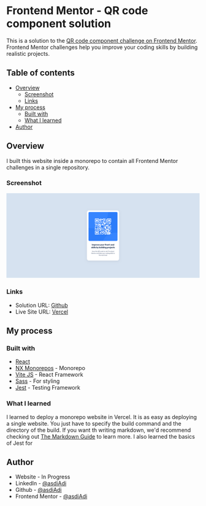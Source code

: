 # Frontend Mentor - QR code component solution

This is a solution to the [QR code component challenge on Frontend Mentor](https://www.frontendmentor.io/challenges/qr-code-component-iux_sIO_H). Frontend Mentor challenges help you improve your coding skills by building realistic projects. 

## Table of contents

- [Overview](#overview)
  - [Screenshot](#screenshot)
  - [Links](#links)
- [My process](#my-process)
  - [Built with](#built-with)
  - [What I learned](#what-i-learned)
- [Author](#author)

## Overview
I built this website inside a monorepo to contain all Frontend Mentor challenges in a single repository.

### Screenshot

[![](./src/assets/screenshot.png)](https://cta-qr-code-component.vercel.app/)

### Links

- Solution URL: [Github](https://github.com/asdiAdi/portfolio/tree/main/apps/qr-code-component)
- Live Site URL: [Vercel](https://cta-qr-code-component.vercel.app/)

## My process

### Built with

- [React](https://reactjs.org/)
- [NX Monorepos](https://nx.dev/) - Monorepo
- [Vite JS](https://vitejs.dev/) - React Framework
- [Sass](https://sass-lang.com/) - For styling
- [Jest](https://jestjs.io/) - Testing Framework

### What I learned
I learned to deploy a monorepo website in Vercel. It is as easy as deploying a single website. You just have to specify the build command and the directory of the build. 
If you want th writing markdown, we'd recommend checking out [The Markdown Guide](https://www.markdownguide.org/) to learn more.
I also learned the basics of Jest for 

## Author

- Website - In Progress
- LinkedIn - [@asdiAdi](https://www.linkedin.com/in/asdiAdi/)
- Github - [@asdiAdi](https://github.com/asdiAdi)
- Frontend Mentor - [@asdiAdi](https://www.frontendmentor.io/profile/asdiAdi)
